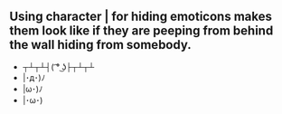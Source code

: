 ## Using character | for hiding emoticons makes them look like if they are peeping from behind the wall hiding from somebody.
- ┬┴┬┴┤( ͡° ͜ʖ├┬┴┬┴
- |･д･)ﾉ
- |ω･)ﾉ
- |･ω･)
